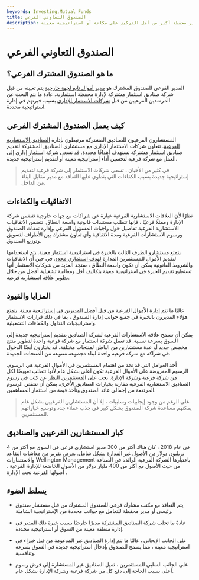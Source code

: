```yaml
---
keywords: Investing,Mutual Funds
title: الصندوق التعاوني الفرعي
description: الصندوق المشترك الفرعي هو مدير أموال منفصل يتم تعيينه من قبل مدير محفظة أكبر من أجل التركيز على مكانة أو استراتيجية معينة.
---
```


# الصندوق التعاوني الفرعي
## ما هو الصندوق المشترك الفرعي؟

المدير الفرعي للصندوق المشترك هو [مدير أموال تابع لجهة خارجية](/moneymanager) يتم تعيينه من قبل شركة صناديق استثمار مشتركة لإدارة محفظة استثمارية. عادة ما يتم البحث عن المرشدين الفرعيين من قبل [شركات الاستثمار الإداري](/management-investment-company) بسبب خبرتهم في إدارة استراتيجية محددة.

## كيف يعمل الصندوق المشترك الفرعي

المستشارون الفرعيون للصناديق المشتركة مرتبطون بإدارة [الصناديق الاستشارية الفرعية](/subadvisedfund). تتعاون شركات الاستثمار الإداري مع مستشاري الصناديق المشتركة لتقديم صناديق استثمار مشتركة تستهدف أهدافًا محددة. قد تسعى شركة استثمار إداري إلى العمل مع شركة فرعية لتحسين أداء إستراتيجية معينة أو لتقديم إستراتيجية جديدة.

> في كثير من الأحيان ، تسعى شركات الاستثمار إلى شركة فرعية لتقديم إستراتيجية جديدة بسبب الكفاءات التي ينطوي عليها التعاقد مع مدير مقابل البناء من الداخل.

>

## الاتفاقيات والكفاءات

نظرًا لأن العلاقات الاستشارية الفرعية عبارة عن شراكات مع جهات خارجية تتضمن شركة الإدارة وممثلًا فرعيًا ، فإنها تتطلب مستندات قانونية واسعة النطاق. تتضمن الاتفاقيات الاستشارية الفرعية تفاصيل حول واجبات المسؤول الفرعي وإدارة نفقات الصندوق ورسوم الاستشارات الفرعية ومدة الاتفاقية وأي تعاون مشترك بين الأطراف لتسويق وتوزيع الصندوق.

يتمتع مستشارو الطرف الثالث بالخبرة في استراتيجية استثمار معينة. يتم استخدامها لتقديم الأموال للمستثمرين المدارة [لهدف استثماري محدد](/investmentobjective). في حين أن الاتفاقيات والشروط القانونية يمكن أن تكون واسعة النطاق ، ستجد العديد من شركات الاستثمار أنها تستطيع تقديم الخبرة في استراتيجية معينة بتكاليف أقل ومعالجة تشغيلية أفضل من خلال تطوير علاقة استشارية فرعية.

## المزايا والقيود

غالبًا ما تتم إدارة الأموال الفرعية من قبل أفضل المديرين في إستراتيجية معينة. يتمتع هؤلاء المديرون بالخبرة في جميع جوانب إدارة الصندوق ، بما في ذلك قرارات الاستثمار واستراتيجيات التداول والكفاءات التشغيلية.

يمكن أن تسمح علاقة الاستشارات الفرعية لشركة الصناديق بتقديم إستراتيجية جديدة إلى السوق بسرعة نسبية. قد تعمل شركة استثمار مع شركة فرعية واحدة لتطوير منتج مخصص جديد أو عدة مستشارين من الباطن لمنتجات مختلفة. قد يختارون أيضًا الدخول في شراكة مع شركة فرعية واحدة لبناء مجموعة متنوعة من المنتجات الجديدة.

أحد العوامل التي قد تحد من اهتمام المستثمرين في الأموال الفرعية هي الرسوم. الرسوم المفروضة على الأموال الفرعية تكون أعلى بشكل عام لأنها تتطلب تعويضًا لكل من شركة فرعية وشركة الإدارة. يجب على المستثمرين النظر عن كثب في رسوم الصناديق الاستشارية الفرعية مقارنة بخيارات الصناديق الأخرى. يمكن أن تنتقص الرسوم المرتفعة من إجمالي عائد الصندوق وتأخذ قيمة من استثمار المساهمين.

> على الرغم من وجود إيجابيات وسلبيات ، إلا أن المستشارين الفرعيين بشكل عام يمكنهم مساعدة شركة الصندوق بشكل كبير في جذب عملاء جدد وتوسيع خياراتهم للمستثمرين.

>

## كبار المستشارين الفرعيين والصناديق

في عام 2018 ، كان هناك أكثر من 300 مدير استشاري فرعي في السوق مع أكثر من 4 تريليون دولار من الأصول غير المدارة بشكل شامل. يعرض تقرير من معاشات التقاعد والاستثمارات Wellington Management باعتبارها الشركة الفرعية الرائدة في الصناعة من حيث الأصول مع أكثر من 400 مليار دولار من الأصول الخاضعة للإدارة الفرعية . أصولها الفرعية تحت الإدارة .

## يسلط الضوء

- يتم التعاقد مع مكتب مشارك فرعي للصندوق المشترك من قبل مستشار صندوق رئيسي أو مدير محفظة للتعامل مع جوانب محددة من الإستراتيجية الشاملة.

- عادةً ما تجلب شركة الصناديق المشتركة مديرًا خارجيًا بسبب خبرة ذلك المدير في إدارة منطقة معينة من السوق أو استراتيجية محددة.

- على الجانب الإيجابي ، غالبًا ما تتم إدارة الصناديق غير المدعومة من قبل خبراء في استراتيجية معينة ، مما يسمح للصندوق بإدخال استراتيجية جديدة في السوق بسرعة وتنافسية.

- على الجانب السلبي للمستثمرين ، تميل الصناديق غير المستشارة إلى فرض رسوم أعلى بسبب الحاجة إلى دفع كل من شركة فرعية وشركة الإدارة بشكل عام.

